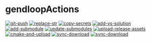 # gendloopActions

[![git-push](https://img.shields.io/static/v1?label=Actions&message=git-push&color=blue)](https://github.com/gendloop/git-push/tree/main) 
[![replace-str](https://img.shields.io/static/v1?label=Actions&message=replace-str&color=blue)](https://github.com/gendloop/replace-str/tree/main) 
[![copy-secrets](https://img.shields.io/static/v1?label=Actions&message=copy-secrets&color=blue)](https://github.com/gendloop/copy-secrets/tree/main) 
[![add-vs-solution](https://img.shields.io/static/v1?label=Actions&message=add-vs-solution&color=blue)](https://github.com/gendloop/add-vs-solution/tree/main) 
[![add-submodule](https://img.shields.io/static/v1?label=Actions&message=add-submodule&color=blue)](https://github.com/gendloop/add-submodule/tree/main) 
[![update-submodules](https://img.shields.io/static/v1?label=Actions&message=update-submodules&color=blue)](https://github.com/gendloop/update-submodules/tree/main) 
[![upload-release-assets](https://img.shields.io/static/v1?label=Actions&message=upload-release-assets&color=blue)](https://github.com/gendloop/upload-release-assets/tree/main) 
[![cmake-and-upload](https://img.shields.io/static/v1?label=Actions&message=cmake-and-upload&color=blue)](https://github.com/gendloop/cmake-and-upload/tree/main) 
[![sync-download](https://img.shields.io/static/v1?label=Actions&message=sync-download&color=blue)](https://github.com/gendloop/sync-download/tree/main) 
[![sync-download](https://img.shields.io/static/v1?label=Actions&message=release-version&color=blue)](https://github.com/gendloop/release-version/tree/main)
